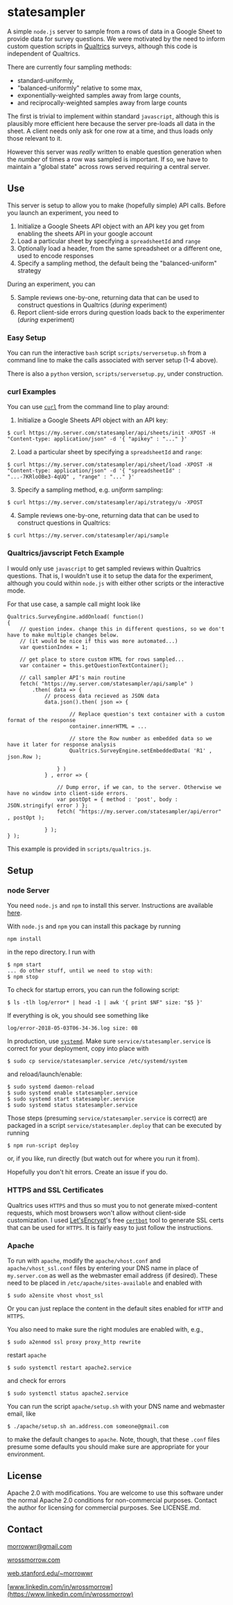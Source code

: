 # statesampler

A simple `node.js` server to sample from a rows of data in a Google Sheet to provide data for survey questions. We were motivated by the need to inform custom question scripts in [Qualtrics](https://www.qualtrics.com/) surveys, although this code is independent of Qualtrics. 

There are currently four sampling methods: 

* standard-uniformly, 
* "balanced-uniformly" relative to some max,
* exponentially-weighted samples away from large counts, 
* and reciprocally-weighted samples away from large counts

The first is trivial to implement within standard `javascript`, although this is plausibly more efficient here because the server pre-loads all data in the sheet. A client needs only ask for one row at a time, and thus loads only those relevant to it. 

However this server was _really_ written to enable question generation when the _number_ of times a row was sampled is important. If so, we have to maintain a "global state" across rows served requiring a central server. 

## Use

This server is setup to allow you to make (hopefully simple) API calls. Before you launch an experiment, you need to

1. Initialize a Google Sheets API object with an API key you get from enabling the sheets API in your google account
2. Load a particular sheet by specifying a `spreadsheetId` and `range` 
3. Optionally load a header, from the same spreadsheet or a different one, used to encode responses
4. Specify a sampling method, the default being the "balanced-uniform" strategy

During an experiment, you can

5. Sample reviews one-by-one, returning data that can be used to construct questions in Qualtrics (_during_ experiment)
6. Report client-side errors during question loads back to the experimenter (_during_ experiment)

### Easy Setup

You can run the interactive `bash` script `scripts/serversetup.sh` from a command line to make the calls associated with server setup (1-4 above). 

There is also a `python` version, `scripts/serversetup.py`, under construction. 

### curl Examples

You can use [`curl`](https://curl.haxx.se/) from the command line to play around: 

1. Initialize a Google Sheets API object with an API key: 

```
$ curl https://my.server.com/statesampler/api/sheets/init -XPOST -H "Content-type: application/json" -d '{ "apikey" : "..." }'
```

2. Load a particular sheet by specifying a `spreadsheetId` and `range`: 

```
$ curl https://my.server.com/statesampler/api/sheet/load -XPOST -H "Content-type: application/json" -d '{ "spreadsheetId" : "...-7KRloOBe3-4qUQ" , "range" : "..." }'
```

3. Specify a sampling method, e.g. _uniform_ sampling: 

```
$ curl https://my.server.com/statesampler/api/strategy/u -XPOST
```

4. Sample reviews one-by-one, returning data that can be used to construct questions in Qualtrics: 

```
$ curl https://my.server.com/statesampler/api/sample
```

### Qualtrics/javscript Fetch Example

I would only use `javascript` to get sampled reviews within Qualtrics questions. That is, I wouldn't use it to setup the data for the experiment, although you could within `node.js` with either other scripts or the interactive mode. 

For that use case, a sample call might look like 

```
Qualtrics.SurveyEngine.addOnload( function()
{
	// question index. change this in different questions, so we don't have to make multiple changes below. 
	// (it would be nice if this was more automated...)
	var questionIndex = 1;

	// get place to store custom HTML for rows sampled...
	var container = this.getQuestionTextContainer();

	// call sampler API's main routine
	fetch( "https://my.server.com/statesampler/api/sample" )
		.then( data => {
			// process data recieved as JSON data
			data.json().then( json => {

					// Replace question's text container with a custom format of the response 
					container.innerHTML = ...

					// store the Row number as embedded data so we have it later for response analysis
					Qualtrics.SurveyEngine.setEmbeddedData( 'R1' , json.Row );

				} )
			} , error => {

				// Dump error, if we can, to the server. Otherwise we have no window into client-side errors. 
				var postOpt = { method : 'post', body : JSON.stringify( error ) };
				fetch( "https://my.server.com/statesampler/api/error" , postOpt );

			} );
} );
```
This example is provided in `scripts/qualtrics.js`. 

## Setup

### node Server

You need `node.js` and `npm` to install this server. Instructions are available [here](https://www.npmjs.com/get-npm). 

With `node.js` and `npm` you can install this package by running
```
npm install
```
in the repo directory. I run with
```
$ npm start
... do other stuff, until we need to stop with:
$ npm stop
```
To check for startup errors, you can run the following script: 
```
$ ls -tlh log/error* | head -1 | awk '{ print $NF" size: "$5 }'
```
If everything is ok, you should see something like
```
log/error-2018-05-03T06-34-36.log size: 0B
```

In production, use [`systemd`](https://www.freedesktop.org/wiki/Software/systemd/). Make sure `service/statesampler.service` is correct for your deployment, copy into place with
```
$ sudo cp service/statesampler.service /etc/systemd/system
```
and reload/launch/enable: 
```
$ sudo systemd daemon-reload
$ sudo systemd enable statesampler.service
$ sudo systemd start statesampler.service
$ sudo systemd status statesampler.service
```
Those steps (presuming `service/statesampler.service` is correct) are packaged in a script `service/statesampler.deploy` that can be executed by running
```
$ npm run-script deploy
```
or, if you like, run directly (but watch out for where you run it from). 

Hopefully you don't hit errors. Create an issue if you do. 

### HTTPS and SSL Certificates

Qualtrics uses `HTTPS` and thus so must you to not generate mixed-content requests, which most browsers won't allow without client-side customization. I used [Let'sEncrypt](https://letsencrypt.org/)'s free [`certbot`](https://certbot.eff.org/) tool to generate SSL certs that can be used for `HTTPS`. It is fairly easy to just follow the instructions. 

### Apache

To run with `apache`, modify the `apache/vhost.conf` and `apache/vhost_ssl.conf` files by entering your DNS name in place of `my.server.com` as well as the webmaster email address (if desired). These need to be placed in `/etc/apache/sites-available` and enabled with 

```
$ sudo a2ensite vhost vhost_ssl
```
Or you can just replace the content in the default sites enabled for `HTTP` and `HTTPS`. 

You also need to make sure the right modules are enabled with, e.g., 
```
$ sudo a2enmod ssl proxy proxy_http rewrite
```
restart `apache`
```
$ sudo systemctl restart apache2.service
```
and check for errors
```
$ sudo systemctl status apache2.service
```
You can run the script `apache/setup.sh` with your DNS name and webmaster email, like 
```
$ ./apache/setup.sh an.address.com someone@gmail.com
``` 
to make the default changes to `apache`. Note, though, that these `.conf` files presume some defaults you should make sure are appropriate for your environment. 

## License

Apache 2.0 with modifications. You are welcome to use this software under the normal Apache 2.0 conditions for non-commercial purposes. Contact the author for licensing for commercial purposes. See LICENSE.md. 

## Contact

[morrowwr@gmail.com](mailtomorrowwr@gmail.com)

[wrossmorrow.com](https://wrossmorrow.com)

[web.stanford.edu/~morrowwr](https://web.stanford.edu/~morrowwr)

[www.linkedin.com/in/wrossmorrow](https://www.linkedin.com/in/wrossmorrow)
